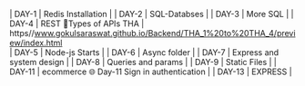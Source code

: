 | DAY-1 | Redis Installation |
| DAY-2 | SQL-Databses |
| DAY-3 | More SQL |
| DAY-4 | REST 🥱Types of APIs THA | https//www.gokulsaraswat.github.io/Backend/THA_1%20to%20THA_4/preview/index.html  
| DAY-5 | Node-js Starts |
| DAY-6 | Async folder |
| DAY-7 | Express and system design |
| DAY-8 | Queries and params |
| DAY-9 | Static Files |
| DAY-11 | ecommerce 🌐 Day-11 Sign in authentication |
| DAY-13 | EXPRESS |